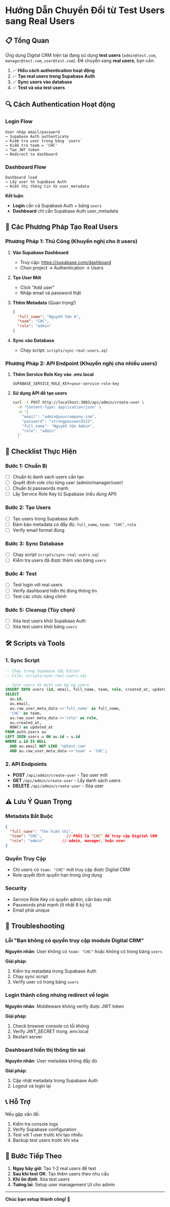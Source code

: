 # Hướng Dẫn Chuyển Đổi từ Test Users sang Real Users

## 📋 Tổng Quan

Ứng dụng Digital CRM hiện tại đang sử dụng **test users** (`admin@test.com`, `manager@test.com`, `user@test.com`). Để chuyển sang **real users**, bạn cần:

1. ✅ **Hiểu cách authentication hoạt động**
2. ✅ **Tạo real users trong Supabase Auth**
3. ✅ **Sync users vào database**
4. ✅ **Test và xóa test users**

## 🔍 Cách Authentication Hoạt động

### Login Flow
```
User nhập email/password 
→ Supabase Auth authenticate 
→ Kiểm tra user trong bảng `users` 
→ Kiểm tra team = 'CHC' 
→ Tạo JWT token 
→ Redirect to dashboard
```

### Dashboard Flow
```
Dashboard load 
→ Lấy user từ Supabase Auth 
→ Hiển thị thông tin từ user_metadata
```

**Kết luận**: 
- **Login** cần cả Supabase Auth + bảng `users`
- **Dashboard** chỉ cần Supabase Auth user_metadata

## 🚀 Các Phương Pháp Tạo Real Users

### Phương Pháp 1: Thủ Công (Khuyến nghị cho ít users)

1. **Vào Supabase Dashboard**
   - Truy cập: https://supabase.com/dashboard
   - Chọn project → Authentication → Users

2. **Tạo User Mới**
   - Click "Add user"
   - Nhập email và password thật

3. **Thêm Metadata** (Quan trọng!)
   ```json
   {
     "full_name": "Nguyễn Văn A",
     "team": "CHC",
     "role": "admin"
   }
   ```

4. **Sync vào Database**
   - Chạy script: `scripts/sync-real-users.sql`

### Phương Pháp 2: API Endpoint (Khuyến nghị cho nhiều users)

1. **Thêm Service Role Key vào .env.local**
   ```env
   SUPABASE_SERVICE_ROLE_KEY=your-service-role-key
   ```

2. **Sử dụng API để tạo users**
   ```bash
   curl -X POST http://localhost:3003/api/admin/create-user \
     -H "Content-Type: application/json" \
     -d '{
       "email": "admin@yourcompany.com",
       "password": "strongpassword123",
       "full_name": "Nguyễn Văn Admin",
       "role": "admin"
     }'
   ```

## 📝 Checklist Thực Hiện

### Bước 1: Chuẩn Bị
- [ ] Chuẩn bị danh sách users cần tạo
- [ ] Quyết định role cho từng user (admin/manager/user)
- [ ] Chuẩn bị passwords mạnh
- [ ] Lấy Service Role Key từ Supabase (nếu dùng API)

### Bước 2: Tạo Users
- [ ] Tạo users trong Supabase Auth
- [ ] Đảm bảo metadata có đầy đủ: `full_name`, `team: "CHC"`, `role`
- [ ] Verify email format đúng

### Bước 3: Sync Database
- [ ] Chạy script `scripts/sync-real-users.sql`
- [ ] Kiểm tra users đã được thêm vào bảng `users`

### Bước 4: Test
- [ ] Test login với real users
- [ ] Verify dashboard hiển thị đúng thông tin
- [ ] Test các chức năng chính

### Bước 5: Cleanup (Tùy chọn)
- [ ] Xóa test users khỏi Supabase Auth
- [ ] Xóa test users khỏi bảng `users`

## 🛠️ Scripts và Tools

### 1. Sync Script
```sql
-- Chạy trong Supabase SQL Editor
-- File: scripts/sync-real-users.sql

-- Sync users từ Auth vào bảng users
INSERT INTO users (id, email, full_name, team, role, created_at, updated_at)
SELECT 
  au.id,
  au.email,
  au.raw_user_meta_data->>'full_name' as full_name,
  'CHC' as team,
  au.raw_user_meta_data->>'role' as role,
  au.created_at,
  NOW() as updated_at
FROM auth.users au
LEFT JOIN users u ON au.id = u.id
WHERE u.id IS NULL 
  AND au.email NOT LIKE '%@test.com'
  AND au.raw_user_meta_data->>'team' = 'CHC';
```

### 2. API Endpoints
- **POST** `/api/admin/create-user` - Tạo user mới
- **GET** `/api/admin/create-user` - Lấy danh sách users
- **DELETE** `/api/admin/create-user` - Xóa user

## ⚠️ Lưu Ý Quan Trọng

### Metadata Bắt Buộc
```json
{
  "full_name": "Tên hiển thị",
  "team": "CHC",           // PHẢI là "CHC" để truy cập Digital CRM
  "role": "admin"        // admin, manager, hoặc user
}
```

### Quyền Truy Cập
- Chỉ users có `team: "CHC"` mới truy cập được Digital CRM
- Role quyết định quyền hạn trong ứng dụng

### Security
- Service Role Key có quyền admin, cần bảo mật
- Passwords phải mạnh (ít nhất 8 ký tự)
- Email phải unique

## 🔧 Troubleshooting

### Lỗi "Bạn không có quyền truy cập module Digital CRM"
**Nguyên nhân**: User không có `team: "CHC"` hoặc không có trong bảng `users`

**Giải pháp**:
1. Kiểm tra metadata trong Supabase Auth
2. Chạy sync script
3. Verify user có trong bảng `users`

### Login thành công nhưng redirect về login
**Nguyên nhân**: Middleware không verify được JWT token

**Giải pháp**:
1. Check browser console có lỗi không
2. Verify JWT_SECRET trong .env.local
3. Restart server

### Dashboard hiển thị thông tin sai
**Nguyên nhân**: User metadata không đầy đủ

**Giải pháp**:
1. Cập nhật metadata trong Supabase Auth
2. Logout và login lại

## 📞 Hỗ Trợ

Nếu gặp vấn đề:
1. Kiểm tra console logs
2. Verify Supabase configuration
3. Test với 1 user trước khi tạo nhiều
4. Backup test users trước khi xóa

## 🎯 Bước Tiếp Theo

1. **Ngay bây giờ**: Tạo 1-2 real users để test
2. **Sau khi test OK**: Tạo thêm users theo nhu cầu
3. **Khi ổn định**: Xóa test users
4. **Tương lai**: Setup user management UI cho admin

---

**Chúc bạn setup thành công! 🚀**
